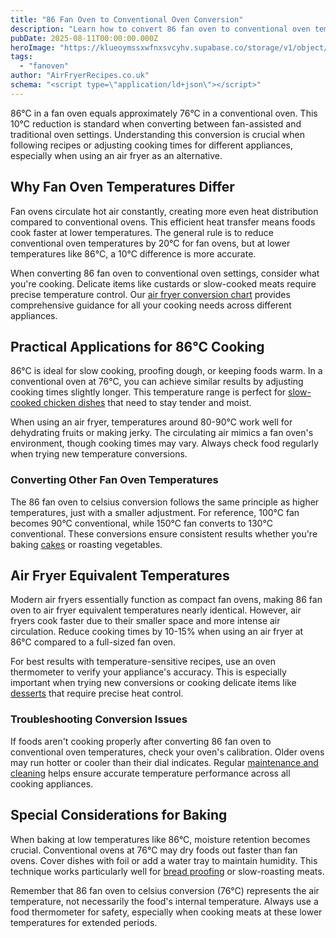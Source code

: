 ```yaml
---
title: "86 Fan Oven to Conventional Oven Conversion"
description: "Learn how to convert 86 fan oven to conventional oven temperatures easily with our simple guide for perfect baking every time."
pubDate: 2025-08-11T00:00:00.000Z
heroImage: "https://klueoymssxwfnxsvcyhv.supabase.co/storage/v1/object/public/md/86-fan-oven-to-conventional-oven-conversion-210a9d51.png"
tags:
  - "fanoven"
author: "AirFryerRecipes.co.uk"
schema: "<script type=\"application/ld+json\"></script>"
---
```


<p>86°C in a fan oven equals approximately 76°C in a conventional oven. This 10°C reduction is standard when converting between fan-assisted and traditional oven settings. Understanding this conversion is crucial when following recipes or adjusting cooking times for different appliances, especially when using an air fryer as an alternative.</p>

<h2>Why Fan Oven Temperatures Differ</h2>
<p>Fan ovens circulate hot air constantly, creating more even heat distribution compared to conventional ovens. This efficient heat transfer means foods cook faster at lower temperatures. The general rule is to reduce conventional oven temperatures by 20°C for fan ovens, but at lower temperatures like 86°C, a 10°C difference is more accurate.</p>
<p>When converting 86 fan oven to conventional oven settings, consider what you're cooking. Delicate items like custards or slow-cooked meats require precise temperature control. Our <a href=https://www.airfryerrecipe.co.uk/air-fryer-conversion-chart>air fryer conversion chart</a> provides comprehensive guidance for all your cooking needs across different appliances.</p>

<h2>Practical Applications for 86°C Cooking</h2>
<p>86°C is ideal for slow cooking, proofing dough, or keeping foods warm. In a conventional oven at 76°C, you can achieve similar results by adjusting cooking times slightly longer. This temperature range is perfect for <a href=https://www.airfryerrecipe.co.uk/recipe-category/chicken>slow-cooked chicken dishes</a> that need to stay tender and moist.</p>
<p>When using an air fryer, temperatures around 80-90°C work well for dehydrating fruits or making jerky. The circulating air mimics a fan oven's environment, though cooking times may vary. Always check food regularly when trying new temperature conversions.</p>

<h3>Converting Other Fan Oven Temperatures</h3>
<p>The 86 fan oven to celsius conversion follows the same principle as higher temperatures, just with a smaller adjustment. For reference, 100°C fan becomes 90°C conventional, while 150°C fan converts to 130°C conventional. These conversions ensure consistent results whether you're baking <a href=https://www.airfryerrecipe.co.uk/recipe-category/cakes>cakes</a> or roasting vegetables.</p>

<h2>Air Fryer Equivalent Temperatures</h2>
<p>Modern air fryers essentially function as compact fan ovens, making 86 fan oven to air fryer equivalent temperatures nearly identical. However, air fryers cook faster due to their smaller space and more intense air circulation. Reduce cooking times by 10-15% when using an air fryer at 86°C compared to a full-sized fan oven.</p>
<p>For best results with temperature-sensitive recipes, use an oven thermometer to verify your appliance's accuracy. This is especially important when trying new conversions or cooking delicate items like <a href=https://www.airfryerrecipe.co.uk/recipe-category/dessert>desserts</a> that require precise heat control.</p>

<h3>Troubleshooting Conversion Issues</h3>
<p>If foods aren't cooking properly after converting 86 fan oven to conventional oven temperatures, check your oven's calibration. Older ovens may run hotter or cooler than their dial indicates. Regular <a href=https://www.airfryerrecipe.co.uk/air-fryer-cleaner>maintenance and cleaning</a> helps ensure accurate temperature performance across all cooking appliances.</p>

<h2>Special Considerations for Baking</h2>
<p>When baking at low temperatures like 86°C, moisture retention becomes crucial. Conventional ovens at 76°C may dry foods out faster than fan ovens. Cover dishes with foil or add a water tray to maintain humidity. This technique works particularly well for <a href=https://www.airfryerrecipe.co.uk/recipe-category/bread>bread proofing</a> or slow-roasting meats.</p>
<p>Remember that 86 fan oven to celsius conversion (76°C) represents the air temperature, not necessarily the food's internal temperature. Always use a food thermometer for safety, especially when cooking meats at these lower temperatures for extended periods.</p>